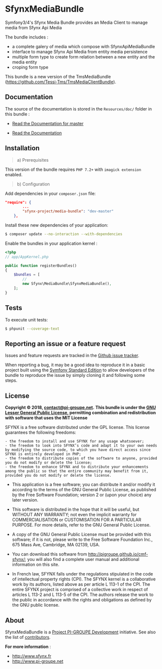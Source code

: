 # SfynxMediaBundle

Symfony3/4's Sfynx Media Bundle provides an Media Client to manage media from Sfynx Api Media

The bundle includes :
- a complete galery of media which compose with SfynxApiMediaBundle
- interface to manage Sfynx Api Media from entity media persistence
- multiple form type to create form relation between a new entity and the media entity
- croping form type

This bundle is a new version of the TmsMediaBundle (https://github.com/Tessi-Tms/TmsMediaClientBundle).

## Documentation

The source of the documentation is stored in the `Resources/doc/` folder in this bundle :

* [Read the Documentation for master](https://github.com/pigroupe/SfynxMediaBundle/blob/master/Resources/doc/index)

* [Read the Documentation](Resources/doc/index)

## Installation

> a) Prerequisites

This version of the bundle requires `PHP 7.2+` with `imagick extension` enabled.

> b) Configuration

Add dependencies in your `composer.json` file:

```json
"require": {
        ...
        "sfynx-project/media-bundle": "dev-master"
    },
```

Install these new dependencies of your application:

```sh
$ composer update --no-interaction --with-dependencies
```

Enable the bundles in your application kernel :

```php
<?php
// app/AppKernel.php

public function registerBundles()
{
    $bundles = [
        //
        new Sfynx\MediaBundle\SfynxMediaBundle(),
    ];
}
```

## Tests

To execute unit tests:
```sh
$ phpunit --coverage-text
```

## Reporting an issue or a feature request

Issues and feature requests are tracked in the [Github issue tracker](https://github.com/pigroupe/SfynxMediaBundle/issues).

When reporting a bug, it may be a good idea to reproduce it in a basic project
built using the [Symfony Standard Edition](https://github.com/symfony/symfony-standard)
to allow developers of the bundle to reproduce the issue by simply cloning it
and following some steps.

## License

**Copyright © 2018, contact@pi-groupe.net.**
**This bundle is under the [GNU Lesser General Public License](LICENSE), permitting combination and redistribution with software that uses the MIT License**

SFYNX is a free software distributed under the GPL license. This license guarantees the following freedoms:

```
- the freedom to install and use SFYNX for any usage whatsoever;
- the freedom to look into SFYNX’s code and adapt it to your own needs by modifying the source code, to which you have direct access since SFYNX is entirely developed in PHP;
- the freedom to distribute copies of the software to anyone, provided you do not modify or delete the license;
- the freedom to enhance SFYNX and to distribute your enhancements among the public so that the entire community may benefit from it, provided you do not modify or delete the license.
```

- This application is a free software; you can distribute it and/or modify it according to the terms of the GNU General Public License, as published by the Free Software Foundation; version 2 or (upon your choice) any later version.

- This software is distributed in the hope that it will be useful, but WITHOUT ANY WARRANTY; not even the implicit warranty for COMMERCIALISATION or CUSTOMISATION FOR A PARTICULAR PURPOSE. For more details, refer to the GNU General Public License.

- A copy of the GNU General Public License must be provided with this software; if it is not, please write to the Free Software Foundation Inc., 675 Mass Ave, Cambridge, MA 02139, USA.

- You can download this software from http://pigroupe.github.io/cmf-sfynx/; you will also find a complete user manual and additional information on this site.

- In French law, SFYNX falls under the regulations stipulated in the code of intellectual property rights (CPI). The SFYNX kernel is a collaborative work by its authors, listed above as per article L 113-1 of the CPI. The entire SFYNX project is comprised of a collective work in respect of articles L 113-2 and L 113-5 of the CPI. The authors release the work to the public in accordance with the rights and obligations as defined by the GNU public license.

## About

SfynxMediaBundle is a [Project PI-GROUPE Development](https://github.com/pigroupe) initiative.
See also the list of [contributors](https://github.com/orgs/pigroupe/people).

**For more information** :
* http://www.sfynx.fr
* http://www.pi-groupe.net
